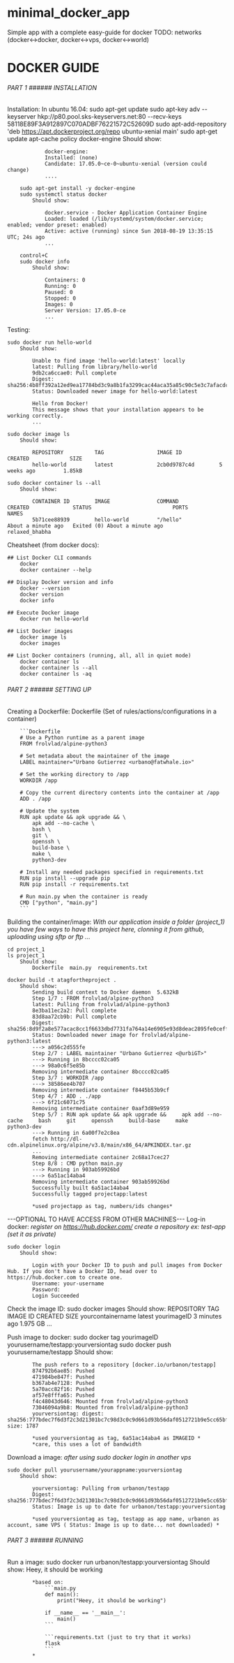 # minimal_docker_app
Simple app with a complete easy-guide for docker
TODO: networks (docker<->docker, docker<->vps, docker<->world)

# DOCKER GUIDE
###### PART 1 ###### INSTALLATION
Installation:
    In ubuntu 16.04:
        sudo apt-get update
        sudo apt-key adv --keyserver hkp://p80.pool.sks-keyservers.net:80 --recv-keys 58118E89F3A912897C070ADBF76221572C52609D
        sudo apt-add-repository 'deb https://apt.dockerproject.org/repo ubuntu-xenial main'
        sudo apt-get update
        apt-cache policy docker-engine
            Should show:
                
                docker-engine:
                Installed: (none)
                Candidate: 17.05.0~ce-0~ubuntu-xenial (version could change)
                ....

        sudo apt-get install -y docker-engine
        sudo systemctl status docker
            Should show:

                docker.service - Docker Application Container Engine
                Loaded: loaded (/lib/systemd/system/docker.service; enabled; vendor preset: enabled)
                Active: active (running) since Sun 2018-08-19 13:35:15 UTC; 24s ago
                ...

        control+C
        sudo docker info
            Should show:

                Containers: 0
                Running: 0
                Paused: 0
                Stopped: 0
                Images: 0
                Server Version: 17.05.0-ce
                ...

Testing:

    sudo docker run hello-world
        Should show:

            Unable to find image 'hello-world:latest' locally
            latest: Pulling from library/hello-world
            9db2ca6ccae0: Pull complete
            Digest: sha256:4b8ff392a12ed9ea17784bd3c9a8b1fa3299cac44aca35a85c90c5e3c7afacdc
            Status: Downloaded newer image for hello-world:latest

            Hello from Docker!
            This message shows that your installation appears to be working correctly.
            ...
        
    sudo docker image ls
        Should show:

            REPOSITORY          TAG                 IMAGE ID            CREATED             SIZE
            hello-world         latest              2cb0d9787c4d        5 weeks ago         1.85kB

    sudo docker container ls --all
        Should show:

            CONTAINER ID        IMAGE               COMMAND             CREATED              STATUS                          PORTS               NAMES
            5b71cee88939        hello-world         "/hello"            About a minute ago   Exited (0) About a minute ago                       relaxed_bhabha


Cheatsheet (from docker docs):

    ## List Docker CLI commands
        docker
        docker container --help

    ## Display Docker version and info
        docker --version
        docker version
        docker info

    ## Execute Docker image
        docker run hello-world

    ## List Docker images
        docker image ls
        docker images

    ## List Docker containers (running, all, all in quiet mode)
        docker container ls
        docker container ls --all
        docker container ls -aq


###### PART 2 ###### SETTING UP
Creating a Dockerfile:
    Dockerfile (Set of rules/actions/configurations in a container)
        
        ```Dockerfile
        # Use a Python runtime as a parent image
        FROM frolvlad/alpine-python3

        # Set metadata about the maintainer of the image
        LABEL maintainer="Urbano Gutierrez <urbano@fatwhale.io>"

        # Set the working directory to /app
        WORKDIR /app

        # Copy the current directory contents into the container at /app
        ADD . /app

        # Update the system
        RUN apk update && apk upgrade && \
            apk add --no-cache \
            bash \
            git \
            openssh \
            build-base \
            make \
            python3-dev

        # Install any needed packages specified in requirements.txt
        RUN pip install --upgrade pip
        RUN pip install -r requirements.txt

        # Run main.py when the container is ready
        CMD ["python", "main.py"]
        ```

Building the container/image:
    *With our application inside a folder (project_1)*
    *you have few ways to have this project here, clonning it from github, uploading using sftp or ftp ...*
    
    cd project_1
    ls project_1
        Should show:
            Dockerfile  main.py  requirements.txt

    docker build -t atagfortheproject .
        Should show:
            Sending build context to Docker daemon  5.632kB
            Step 1/7 : FROM frolvlad/alpine-python3
            latest: Pulling from frolvlad/alpine-python3
            8e3ba11ec2a2: Pull complete
            83d8aa72cb9b: Pull complete
            Digest: sha256:8d9f2a8e577acac8cc1f6633dbd7731fa764a14e6905e93d8deac2895fe0ceff
            Status: Downloaded newer image for frolvlad/alpine-python3:latest
            ---> a056c2d555fe
            Step 2/7 : LABEL maintainer "Urbano Gutierrez <@urbiGT>"
            ---> Running in 8bcccc02ca05
            ---> 98a0c6f5e85b
            Removing intermediate container 8bcccc02ca05
            Step 3/7 : WORKDIR /app
            ---> 38586ee4b707
            Removing intermediate container f8445b53b9cf
            Step 4/7 : ADD . ./app
            ---> 6f21c6071c75
            Removing intermediate container 0aaf3d89e959
            Step 5/7 : RUN apk update && apk upgrade &&     apk add --no-cache     bash     git     openssh     build-base     make     python3-dev
            ---> Running in 6a00f7e2c8ea
            fetch http://dl-cdn.alpinelinux.org/alpine/v3.8/main/x86_64/APKINDEX.tar.gz
            ...
            Removing intermediate container 2c68a17cec27
            Step 8/8 : CMD python main.py
            ---> Running in 903ab59926bd
            ---> 6a51ac14aba4
            Removing intermediate container 903ab59926bd
            Successfully built 6a51ac14aba4
            Successfully tagged projectapp:latest

            *used projectapp as tag, numbers/ids changes*

---OPTIONAL TO HAVE ACCESS FROM OTHER MACHINES---
Log-in docker:
    *register on https://hub.docker.com/*
    *create a repository ex: test-app (set it as private)*

    sudo docker login
        Should show:

            Login with your Docker ID to push and pull images from Docker Hub. If you don't have a Docker ID, head over to https://hub.docker.com to create one.
            Username: your-username
            Password:
            Login Succeeded

Check the image ID:
    sudo docker images
        Should show:
            REPOSITORY              TAG       IMAGE ID         CREATED           SIZE
            yourcontainername     latest    yourimageID     3 minutes ago     1.975 GB
            ...
        

Push image to docker:
    sudo docker tag yourimageID yourusername/testapp:yourversiontag
    sudo docker push yourusername/testapp
        Should show:

            The push refers to a repository [docker.io/urbanon/testapp]
            874792b6ae85: Pushed
            471984be847f: Pushed
            b367ab4e7128: Pushed
            5a70acc82f16: Pushed
            af57e8fffa65: Pushed
            f4c48043d646: Mounted from frolvlad/alpine-python3
            73046094a9b8: Mounted from frolvlad/alpine-python3
            yourversiontag: digest: sha256:777bdec7f6d3f2c3d21301bc7c98d3c0c9d661d93b56daf0512721b9e5cc65bf size: 1787

            *used yourversiontag as tag, 6a51ac14aba4 as IMAGEID *
            *care, this uses a lot of bandwidth

Download a image:
    *after using sudo docker login in another vps*

    sudo docker pull yourusername/yourappname:yourversiontag
        Should show:

            yourversiontag: Pulling from urbanon/testapp
            Digest: sha256:777bdec7f6d3f2c3d21301bc7c98d3c0c9d661d93b56daf0512721b9e5cc65bf
            Status: Image is up to date for urbanon/testapp:yourversiontag

            *used yourversiontag as tag, testapp as app name, urbanon as account, same VPS ( Status: Image is up to date... not downloaded) *

###### PART 3 ###### RUNNING
Run a image:
    sudo docker run urbanon/testapp:yourversiontag
        Should show:
            Heey, it should be working

            *based on:
                ```main.py
                def main():
                    print("Heey, it should be working")

                if __name__ == '__main__':
                    main()
                ```

                ```requirements.txt (just to try that it works)
                flask
                ```
            *